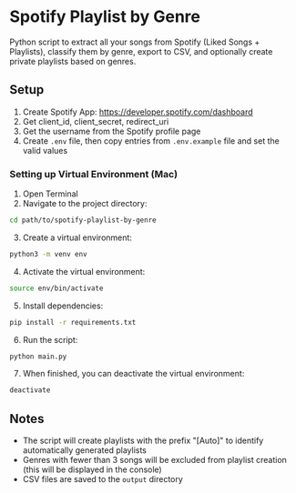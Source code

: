 # Spotify Playlist by Genre

Python script to extract all your songs from Spotify (Liked Songs + Playlists), classify them by genre, export to CSV, and optionally create private playlists based on genres.

## Setup

1. Create Spotify App: https://developer.spotify.com/dashboard
2. Get client_id, client_secret, redirect_uri
3. Get the username from the Spotify profile page
4. Create `.env` file, then copy entries from `.env.example` file and set the valid values

### Setting up Virtual Environment (Mac)

1. Open Terminal
2. Navigate to the project directory:
```bash
cd path/to/spotify-playlist-by-genre
```

3. Create a virtual environment:
```bash
python3 -m venv env
```

4. Activate the virtual environment:
```bash
source env/bin/activate
```

5. Install dependencies:
```bash
pip install -r requirements.txt
```

6. Run the script:
```bash
python main.py
```

7. When finished, you can deactivate the virtual environment:
```bash
deactivate
```

## Notes
- The script will create playlists with the prefix "[Auto]" to identify automatically generated playlists
- Genres with fewer than 3 songs will be excluded from playlist creation (this will be displayed in the console)
- CSV files are saved to the `output` directory
